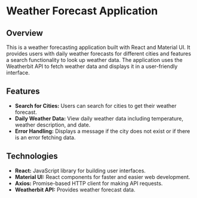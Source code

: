 # Weather Forecast Application

## Overview

This is a weather forecasting application built with React and Material UI. It provides users with daily weather forecasts for different cities and features a search functionality to look up weather data. The application uses the Weatherbit API to fetch weather data and displays it in a user-friendly interface.

## Features

- **Search for Cities:** Users can search for cities to get their weather forecast.
- **Daily Weather Data:** View daily weather data including temperature, weather description, and date.
- **Error Handling:** Displays a message if the city does not exist or if there is an error fetching data.

## Technologies

- **React:** JavaScript library for building user interfaces.
- **Material UI:** React components for faster and easier web development.
- **Axios:** Promise-based HTTP client for making API requests.
- **Weatherbit API:** Provides weather forecast data.
